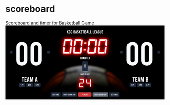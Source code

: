 # scoreboard
Scoreboard and timer for Basketball Game
![My Remote Image](https://github.com/superbyte23/scoreboard/blob/main/dist/img/screenshot1.jpg)
